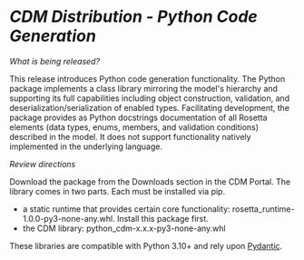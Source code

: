 # *CDM Distribution - Python Code Generation*

_What is being released?_

This release introduces Python code generation functionality.  The Python package implements a class library mirroring the model's hierarchy and supporting its full capabilities including object construction, validation, and deserialization/serialization of enabled types.  Facilitating development, the package provides as Python docstrings documentation of all Rosetta elements (data types, enums, members, and validation conditions) described in the model.  It does not support functionality natively implemented in the underlying language.

_Review directions_

Download the package from the Downloads section in the CDM Portal.  The library comes in two parts.  Each must be installed via pip.

- a static runtime that provides certain core functionality: rosetta_runtime-1.0.0-py3-none-any.whl.  Install this package first.
- the CDM library: python_cdm-x.x.x-py3-none-any.whl
  
These libraries are compatible with Python 3.10+ and rely upon [Pydantic](https://pydantic.dev).
